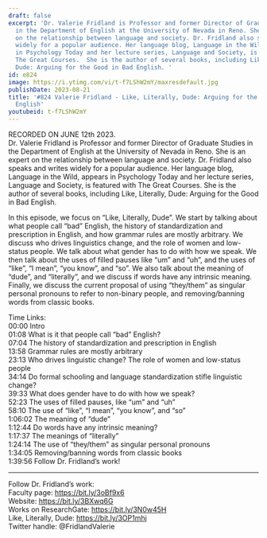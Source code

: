 ```yaml
---
draft: false
excerpt: 'Dr. Valerie Fridland is Professor and former Director of Graduate Studies
  in the Department of English at the University of Nevada in Reno. She is an expert
  on the relationship between language and society. Dr. Fridland also speaks and writes
  widely for a popular audience. Her language blog, Language in the Wild, appears
  in Psychology Today and her lecture series, Language and Society, is featured with
  The Great Courses.  She is the author of several books, including Like, Literally,
  Dude: Arguing for the Good in Bad English. '
id: e824
image: https://i.ytimg.com/vi/t-f7LShW2mY/maxresdefault.jpg
publishDate: 2023-08-21
title: '#824 Valerie Fridland - Like, Literally, Dude: Arguing for the Good in Bad
  English'
youtubeid: t-f7LShW2mY
---
```

RECORDED ON JUNE 12th 2023.  
Dr. Valerie Fridland is Professor and former Director of Graduate Studies in the Department of English at the University of Nevada in Reno. She is an expert on the relationship between language and society. Dr. Fridland also speaks and writes widely for a popular audience. Her language blog, Language in the Wild, appears in Psychology Today and her lecture series, Language and Society, is featured with The Great Courses.  She is the author of several books, including Like, Literally, Dude: Arguing for the Good in Bad English. 

In this episode, we focus on “Like, Literally, Dude”. We start by talking about what people call “bad” English, the history of standardization and prescription in English, and how grammar rules are mostly arbitrary. We discuss who drives linguistics change, and the role of women and low-status people. We talk about what gender has to do with how we speak. We then talk about the uses of filled pauses like “um” and “uh”, and the uses of “like”, “I mean”, “you know”, and “so”. We also talk about the meaning of “dude”, and “literally”, and we discuss if words have any intrinsic meaning. Finally, we discuss the current proposal of using “they/them” as singular personal pronouns to refer to non-binary people, and removing/banning words from classic books.

Time Links:  
00:00 Intro  
01:08  What is it that people call “bad” English?  
07:04  The history of standardization and prescription in English  
13:58  Grammar rules are mostly arbitrary  
23:13  Who drives linguistic change? The role of women and low-status people  
34:14  Do formal schooling and language standardization stifle linguistic change?  
39:33  What does gender have to do with how we speak?  
52:23  The uses of filled pauses, like “um” and “uh”  
58:10  The use of “like”, “I mean”, “you know”, and “so”  
1:06:02  The meaning of “dude”  
1:12:44  Do words have any intrinsic meaning?  
1:17:37  The meanings of “literally”  
1:24:14  The use of “they/them” as singular personal pronouns  
1:34:05  Removing/banning words from classic books  
1:39:56  Follow Dr. Fridland’s work!

---

Follow Dr. Fridland’s work:  
Faculty page: https://bit.ly/3oBf9x6  
Website: https://bit.ly/3BXwq6G  
Works on ResearchGate: https://bit.ly/3N0w45H  
Like, Literally, Dude: https://bit.ly/3OP1mhj  
Twitter handle: @FridlandValerie
